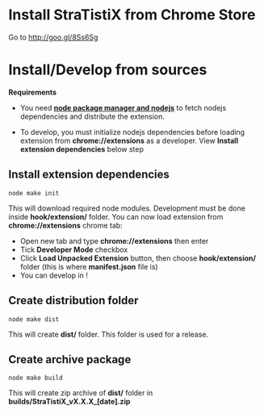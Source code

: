 Install StraTistiX from Chrome Store
==========
Go to http://goo.gl/8Ss6Sg

Install/Develop from sources
======
**Requirements**
* You need [**node package manager and nodejs**](http://nodejs.org/) to fetch nodejs dependencies and distribute the extension.

* To develop, you must initialize nodejs dependencies before loading extension from **chrome://extensions** as a developer. View **Install extension dependencies** below step

## Install extension dependencies
```
node make init
```
This will download required node modules. Development must be done inside **hook/extension/** folder.
You can now load extension from **chrome://extensions** chrome tab:

* Open new tab and type **chrome://extensions** then enter
* Tick **Developer Mode** checkbox
* Click **Load Unpacked Extension** button, then choose **hook/extension/** folder (this is where **manifest.json** file is)
* You can develop in !

## Create distribution folder 
```
node make dist
```
This will create **dist/** folder. This folder is used for a release.

## Create archive package 
```
node make build
```
This will create zip archive of **dist/** folder in **builds/StraTistiX\_vX.X.X\_[date].zip**
